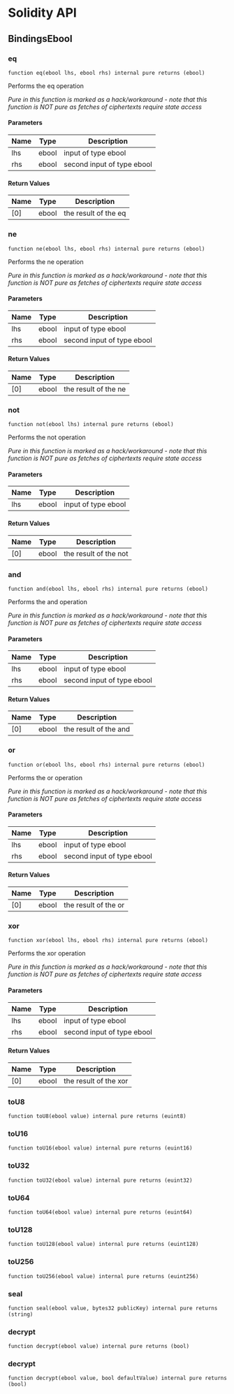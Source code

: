 # Solidity API

## BindingsEbool

### eq

```solidity
function eq(ebool lhs, ebool rhs) internal pure returns (ebool)
```

Performs the eq operation

_Pure in this function is marked as a hack/workaround - note that this function is NOT pure as fetches of ciphertexts require state access_

#### Parameters

| Name | Type | Description |
| ---- | ---- | ----------- |
| lhs | ebool | input of type ebool |
| rhs | ebool | second input of type ebool |

#### Return Values

| Name | Type | Description |
| ---- | ---- | ----------- |
| [0] | ebool | the result of the eq |

### ne

```solidity
function ne(ebool lhs, ebool rhs) internal pure returns (ebool)
```

Performs the ne operation

_Pure in this function is marked as a hack/workaround - note that this function is NOT pure as fetches of ciphertexts require state access_

#### Parameters

| Name | Type | Description |
| ---- | ---- | ----------- |
| lhs | ebool | input of type ebool |
| rhs | ebool | second input of type ebool |

#### Return Values

| Name | Type | Description |
| ---- | ---- | ----------- |
| [0] | ebool | the result of the ne |

### not

```solidity
function not(ebool lhs) internal pure returns (ebool)
```

Performs the not operation

_Pure in this function is marked as a hack/workaround - note that this function is NOT pure as fetches of ciphertexts require state access_

#### Parameters

| Name | Type | Description |
| ---- | ---- | ----------- |
| lhs | ebool | input of type ebool |

#### Return Values

| Name | Type | Description |
| ---- | ---- | ----------- |
| [0] | ebool | the result of the not |

### and

```solidity
function and(ebool lhs, ebool rhs) internal pure returns (ebool)
```

Performs the and operation

_Pure in this function is marked as a hack/workaround - note that this function is NOT pure as fetches of ciphertexts require state access_

#### Parameters

| Name | Type | Description |
| ---- | ---- | ----------- |
| lhs | ebool | input of type ebool |
| rhs | ebool | second input of type ebool |

#### Return Values

| Name | Type | Description |
| ---- | ---- | ----------- |
| [0] | ebool | the result of the and |

### or

```solidity
function or(ebool lhs, ebool rhs) internal pure returns (ebool)
```

Performs the or operation

_Pure in this function is marked as a hack/workaround - note that this function is NOT pure as fetches of ciphertexts require state access_

#### Parameters

| Name | Type | Description |
| ---- | ---- | ----------- |
| lhs | ebool | input of type ebool |
| rhs | ebool | second input of type ebool |

#### Return Values

| Name | Type | Description |
| ---- | ---- | ----------- |
| [0] | ebool | the result of the or |

### xor

```solidity
function xor(ebool lhs, ebool rhs) internal pure returns (ebool)
```

Performs the xor operation

_Pure in this function is marked as a hack/workaround - note that this function is NOT pure as fetches of ciphertexts require state access_

#### Parameters

| Name | Type | Description |
| ---- | ---- | ----------- |
| lhs | ebool | input of type ebool |
| rhs | ebool | second input of type ebool |

#### Return Values

| Name | Type | Description |
| ---- | ---- | ----------- |
| [0] | ebool | the result of the xor |

### toU8

```solidity
function toU8(ebool value) internal pure returns (euint8)
```

### toU16

```solidity
function toU16(ebool value) internal pure returns (euint16)
```

### toU32

```solidity
function toU32(ebool value) internal pure returns (euint32)
```

### toU64

```solidity
function toU64(ebool value) internal pure returns (euint64)
```

### toU128

```solidity
function toU128(ebool value) internal pure returns (euint128)
```

### toU256

```solidity
function toU256(ebool value) internal pure returns (euint256)
```

### seal

```solidity
function seal(ebool value, bytes32 publicKey) internal pure returns (string)
```

### decrypt

```solidity
function decrypt(ebool value) internal pure returns (bool)
```

### decrypt

```solidity
function decrypt(ebool value, bool defaultValue) internal pure returns (bool)
```

